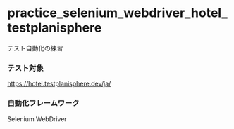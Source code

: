 # practice_selenium_webdriver_hotel_testplanisphere
テスト自動化の練習
### テスト対象
https://hotel.testplanisphere.dev/ja/
### 自動化フレームワーク
Selenium WebDriver
